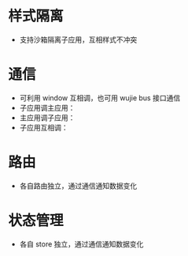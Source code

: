 # 样式隔离
- 支持沙箱隔离子应用，互相样式不冲突

# 通信
- 可利用 window 互相调，也可用 wujie bus 接口通信
- 子应用调主应用：
- 主应用调子应用：
- 子应用互相调：

# 路由
- 各自路由独立，通过通信通知数据变化

# 状态管理
- 各自 store 独立，通过通信通知数据变化